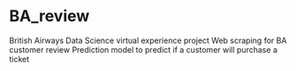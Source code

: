 # BA_review
British Airways Data Science virtual experience project
Web scraping for BA customer review
Prediction model to predict if a customer will purchase a ticket
